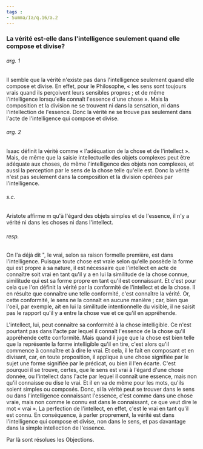 ```yaml
---
tags : 
- Summa/Ia/q.16/a.2
---
```


### La vérité est-elle dans l'intelligence seulement quand elle compose et divise?

###### arg. 1
Il semble que la vérité n'existe pas dans l'intelligence seulement quand elle compose et divise. En effet, pour le Philosophe, « les sens sont toujours vrais quand ils perçoivent leurs sensibles propres ; et de même l'intelligence lorsqu'elle connaît l'essence d'une chose ». Mais la composition et la division ne se trouvent ni dans la sensation, ni dans l'intellection de l'essence. Donc la vérité ne se trouve pas seulement dans l'acte de l'intelligence qui compose et divise. 

###### arg. 2
Isaac définit la vérité comme « l'adéquation de la chose et de l'intellect ». Mais, de même que la saisie intellectuelle des objets complexes peut être adéquate aux choses, de même l'intelligence des objets non complexes, et aussi la perception par le sens de la chose telle qu'elle est. Donc la vérité n'est pas seulement dans la composition et la division opérées par l'intelligence. 

###### s.c.
Aristote affirme m qu'à l'égard des objets simples et de l'essence, il n'y a vérité ni dans les choses ni dans l'intellect. 

###### resp.
On l'a déjà dit ", le vrai, selon sa raison formelle première, est dans l'intelligence. Puisque toute chose est vraie selon qu'elle possède la forme qui est propre à sa nature, il est nécessaire que l'intellect en acte de connaître soit vrai en tant qu'il y a en lui la similitude de la chose connue, similitude qui est sa forme propre en tant qu'il est connaissant. Et c'est pour cela que l'on définit la vérité par la conformité de l'intellect et de la chose. Il en résulte que connaître une telle conformité, c'est connaître la vérité. Or, cette conformité, le sens ne la connaît en aucune manière ; car, bien que l'oeil, par exemple, ait en lui la similitude intentionnelle du visible, il ne saisit pas le rapport qu'il y a entre la chose vue et ce qu'il en appréhende. 

L'intellect, lui, peut connaître sa conformité à la chose intelligible. Ce n'est pourtant pas dans l'acte par lequel il connaît l'essence de la chose qu'il appréhende cette conformité. Mais quand il juge que la chose est bien telle que la représente la forme intelligible qu'il en tire, c'est alors qu'il commence à connaître et à dire le vrai. Et cela, il le fait en composant et en divisant, car, en toute proposition, il applique à une chose signifiée par le sujet une forme signifiée par le prédicat, ou bien il l'en écarte. C'est pourquoi il se trouve, certes, que le sens est vrai à l'égard d'une chose donnée, ou l'intellect dans l'acte par lequel il connaît une essence, mais non qu'il connaisse ou dise le vrai. Et il en va de même pour les mots, qu'ils soient simples ou composés. Donc, si la vérité peut se trouver dans le sens ou dans l'intelligence connaissant l'essence, c'est comme dans une chose vraie, mais non comme le connu est dans le connaissant, ce que veut dire le mot « vrai ». La perfection de l'intellect, en effet, c'est le vrai en tant qu'il est connu. En conséquence, à parler proprement, la vérité est dans l'intelligence qui compose et divise, non dans le sens, et pas davantage dans la simple intellection de l'essence. 

Par là sont résolues les Objections. 



